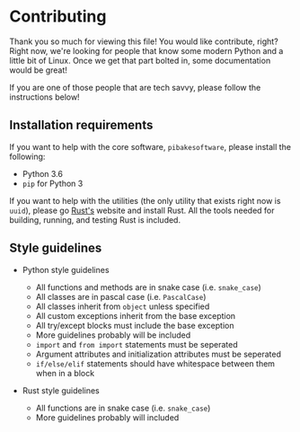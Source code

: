 # Contributing

Thank you so much for viewing this file! You would like contribute, right? Right now, we're looking for people
that know some modern Python and a little bit of Linux. Once we get that part bolted in, some documentation would be great!

If you are one of those people that are tech savvy, please follow the instructions below!

## Installation requirements
If you want to help with the core software, `pibakesoftware`, please install the following:
* Python 3.6
* `pip` for Python 3

If you want to help with the utilities (the only utility that exists right now is `uuid`), please go [Rust's](https://rust-lang.org) website and install Rust. All the tools needed for building, running, and testing Rust is included.

## Style guidelines
- Python style guidelines
  - All functions and methods are in snake case (i.e. `snake_case`)
  - All classes are in pascal case (i.e. `PascalCase`)
  - All classes inherit from `object` unless specified
  - All custom exceptions inherit from the base exception
  - All try/except blocks must include the base exception
  - More guidelines probably will be included
  - `import` and `from import` statements must be seperated
  - Argument attributes and initialization attributes must be seperated
  - `if/else/elif` statements should have whitespace between them when in a block

- Rust style guidelines
  - All functions are in snake case (i.e. `snake_case`)
  - More guidelines probably will included
